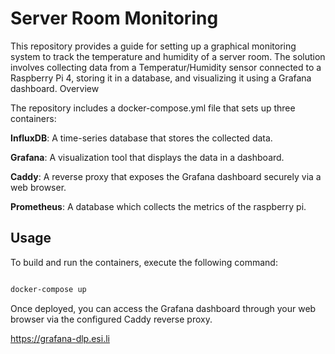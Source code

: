# Server Room Monitoring

This repository provides a guide for setting up a graphical monitoring system to track the temperature and humidity of a server room. The solution involves collecting data from a Temperatur/Humidity sensor connected to a Raspberry Pi 4, storing it in a database, and visualizing it using a Grafana dashboard.
Overview

The repository includes a docker-compose.yml file that sets up three containers:

**InfluxDB**: A time-series database that stores the collected data.

**Grafana**: A visualization tool that displays the data in a dashboard.

**Caddy**: A reverse proxy that exposes the Grafana dashboard securely via a web browser.

**Prometheus**: A database which collects the metrics of the raspberry pi.


## Usage

To build and run the containers, execute the following command:
```bash

docker-compose up
```

Once deployed, you can access the Grafana dashboard through your web browser via the configured Caddy reverse proxy.

https://grafana-dlp.esi.li
